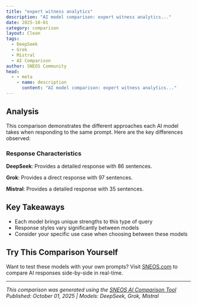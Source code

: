 ```yaml
---
title: "expert witness analytics"
description: "AI model comparison: expert witness analytics..."
date: 2025-10-01
category: comparison
layout: Clean
tags:
  - DeepSeek
  - Grok
  - Mistral
  - AI Comparison
author: SNEOS Community
head:
  - - meta
    - name: description
      content: "AI model comparison: expert witness analytics..."
---
```


<ChatComparison
  title="expert witness analytics"
  prompt="expert witness analytics"
  :responses='{"DeepSeek": "Of course. This is a fascinating and highly specialized field at the intersection of data science, law, and domain expertise. Let\u0027s break down \u0022Expert Witness Analytics\u0022 comprehensively.\n\n### What is Expert Witness Analytics?\n\n**Expert Witness Analytics** refers to the application of data analysis, statistical modeling, and data visualization techniques to support expert witness testimony in legal proceedings. It\u0027s not just about being an expert in a field (e.g., medicine, engineering, finance); it\u0027s about using data to rigorously prove or disprove claims, quantify damages, and present complex findings in a clear, compelling, and defensible manner to a judge and jury.\n\nThe core goal is to replace subjective opinion with **data-driven, objective evidence**.\n\n---\n\n### Key Areas of Application\n\nExpert witness analytics is used across numerous domains:\n\n1. **Economic \u0026 Financial Damages:**\n * **Lost Profits Calculations:** Modeling what a company\u0027s profits would have been \u0022but for\u0022 the defendant\u0027s actions (e.g., breach of contract, patent infringement).\n * **Business Valuation:** Determining the value of a business before and after a damaging event (e.g., fraud, reputational harm).\n * **Labor \u0026 Employment:** Analyzing wage and hour data to quantify unpaid overtime in class-action lawsuits. Using statistical tests to detect patterns of discrimination in hiring, promotion, or pay.\n * **Securities Fraud:** Analyzing trading data to identify abnormal patterns and calculate losses for shareholders.\n\n2. **Forensic Data Analytics:**\n * **E-Discovery:** Using technology-assisted review (TAR) and predictive coding to efficiently sift through millions of documents, emails, and messages to find the \u0022smoking gun\u0022 or relevant evidence.\n * **Fraud Detection:** Identifying anomalies, patterns, and relationships in financial transactions that indicate embezzlement, money laundering, or other financial crimes.\n * **Digital Forensics:** Analyzing metadata, file histories, and user activity to establish a timeline of events or prove intentional deletion of data (spoliation).\n\n3. **Healthcare \u0026 Medical:**\n * **Medical Billing Fraud:** Analyzing claims data to identify upcoding, unbundling of services, or billing for services not rendered.\n * **Epidemiology \u0026 Causation:** Using population health data to assess whether an exposure (e.g., a chemical, a drug) caused a specific health outcome in a group of people.\n * **Healthcare Outcomes Analysis:** Comparing patient outcomes across different hospitals or treatment protocols to support or refute allegations of malpractice.\n\n4. **Intellectual Property (IP):**\n * **Patent Infringement:** Analyzing sales data, product features, and market share to calculate reasonable royalties or lost profits.\n * **Trademark \u0026 Brand Dilution:** Using consumer survey data and market analysis to measure brand confusion or the economic impact of dilution.\n\n5. **Accident Reconstruction \u0026 Engineering:**\n * **Crash Data Analysis:** Downloading and interpreting data from Event Data Recorders (EDRs, or \u0022black boxes\u0022) in vehicles.\n * **Simulations \u0026 Modeling:** Creating computer simulations of accidents, structural failures, or product malfunctions based on physics and data inputs.\n\n---\n\n### The Core Methodologies and Techniques\n\nAn expert witness analyst relies on a robust toolkit:\n\n* **Data Wrangling \u0026 Integration:** The first and often most critical step. This involves collecting data from disparate sources (databases, spreadsheets, documents), cleaning it, and transforming it into a usable format. Garbage in, garbage out is a significant risk.\n* **Statistical Analysis:** Using descriptive statistics, regression analysis, hypothesis testing, and time-series analysis to identify trends, correlations, and causal relationships.\n* **Database Management (SQL):** Efficiently querying large datasets to extract relevant information.\n* **Data Visualization:** Creating clear, intuitive charts, graphs, and dashboards (using tools like Tableau, Power BI, or even Excel) to tell a story that a non-technical audience can understand. A well-designed graphic can be more powerful than a thousand words in a courtroom.\n* **Predictive Modeling \u0026 Machine Learning:** In some cases, more advanced techniques are used for forecasting, classification (e.g., is this transaction fraudulent?), or clustering.\n* **Geospatial Analysis (GIS):** Mapping data to show patterns related to location, such as environmental contamination or retail trade areas.\n\n---\n\n### The Role and Responsibilities of the Expert\n\nAn expert providing analytical services has a dual responsibility:\n\n1. **To the Court:** Their primary duty is to assist the trier of fact (judge/jury) in understanding complex data. They must be impartial, objective, and their methodology must be scientifically sound and reliable (following standards like the **Daubert Standard** in U.S. federal courts).\n2. **To the Retaining Party:** They work with the legal team to develop a data-driven theory of the case, identify what data is needed, and conduct the analysis that supports their client\u0027s position, while always maintaining scientific integrity.\n\n**Key Deliverables:**\n* **Expert Report:** A comprehensive document detailing their qualifications, the data reviewed, the methodologies applied, their assumptions, and their conclusions.\n* **Deposition Testimony:** Answering questions under oath from the opposing counsel before trial.\n* **Trial Testimony:** Presenting and explaining their findings in court, including direct examination by their retaining counsel and cross-examination by the opposition.\n\n---\n\n### Challenges and Pitfalls\n\n* **Data Quality \u0026 Availability:** Incomplete, inaccurate, or manipulated data is the biggest threat to a sound analysis.\n* **\u0022Black Box\u0022 Problem:** If the methodology is too complex to be explained understandably to a jury, it may be dismissed or challenged effectively.\n* **Confirmation Bias:** The risk of unconsciously seeking or interpreting data in a way that confirms the client\u0027s pre-existing beliefs. A good expert actively tries to disprove their own hypothesis.\n* **Admissibility Challenges (Daubert/Frye):** The opposing side will file a motion to have the expert\u0027s testimony excluded, arguing the methods are not reliable or generally accepted in the scientific community.\n* **Communication:** The inability to translate complex statistical findings into a simple, compelling narrative for the jury.\n\n### Example Scenario: Breach of Contract\n\n**Situation:** A distributor sues a manufacturer for breaching an exclusive supply agreement.\n\n**The Expert\u0027s Analytical Process:**\n\n1. **Engagement \u0026 Scoping:** The expert is hired by the distributor\u0027s law firm. They discuss the theory: \u0022We lost sales because the manufacturer started selling to our competitors.\u0022\n2. **Data Collection:** The expert requests:\n * The distributor\u0027s historical sales data.\n * The distributor\u0027s cost data.\n * General industry/market sales data.\n * Data on the manufacturer\u0027s sales to other distributors (via discovery).\n3. **Analysis:**\n * **Data Wrangling:** Cleans and merges all datasets.\n * **Modeling:** Builds a multiple regression model to forecast what the distributor\u0027s sales *would have been* during the damage period, based on their historical growth and overall market trends.\n * **Comparison:** Compares the forecasted sales to the *actual* sales after the breach.\n * **Visualization:** Creates a clear line chart showing the forecasted sales line dramatically diverging from the actual sales line at the point of the breach.\n4. **Conclusion \u0026 Reporting:** The expert concludes that the distributor suffered $5 million in lost profits. This figure, the methodology, and the supporting charts are detailed in an expert report.\n5. **Testimony:** The expert explains the model in simple terms: \u0022Just like you can predict your home\u0027s value based on similar sales in your neighborhood, I predicted this company\u0027s sales based on its own track record and the overall market. The gap between that prediction and reality is the loss caused by the breach.\u0022\n\n### Conclusion\n\nExpert witness analytics is a powerful field that brings rigor, clarity, and credibility to legal disputes. By transforming raw data into a persuasive, evidence-based narrative, analytical experts play a crucial role in helping courts arrive at just and informed decisions. For legal teams, choosing an expert with not only domain knowledge but also strong analytical and communication skills is a critical strategic decision.", "Grok": "Expert witness analytics refers to the systematic analysis of data and information related to expert witnesses used in legal proceedings. Expert witnesses are individuals with specialized knowledge, skills, or experience in a particular field who are called upon to provide testimony or opinions in court cases. Analytics in this context can help attorneys, law firms, and legal teams make informed decisions about selecting, evaluating, and challenging expert witnesses.\n\nBelow is an in-depth look at expert witness analytics, including its purpose, methodologies, tools, and applications.\n\n---\n\n### **Purpose of Expert Witness Analytics**\n1. **Selection of Expert Witnesses**: Analytics helps identify the most suitable experts for a case based on their credentials, past performance, and relevance to the subject matter.\n2. **Evaluation of Credibility**: Assessing an expert\u2019s reliability, history of testimony, and potential biases through data-driven insights.\n3. **Opposition Research**: Analyzing the opposing side\u2019s expert witnesses to uncover weaknesses, inconsistencies, or areas to challenge during cross-examination.\n4. **Cost-Benefit Analysis**: Determining whether hiring a specific expert provides value relative to their fees and the case\u0027s needs.\n5. **Case Strategy Development**: Using data to inform trial strategies, including how to present or counter expert testimony.\n\n---\n\n### **Key Components of Expert Witness Analytics**\nExpert witness analytics often involves gathering and analyzing data from multiple sources to build a comprehensive profile of an expert. Key components include:\n\n1. **Historical Testimony Analysis**:\n - Reviewing transcripts of prior testimonies to understand an expert\u2019s opinions, consistency, and courtroom demeanor.\n - Identifying patterns in how often an expert testifies for plaintiffs or defendants, which may indicate bias.\n\n2. **Credential Verification**:\n - Confirming the expert\u2019s qualifications, education, certifications, and professional experience.\n - Checking for any discrepancies or exaggerations in their CV or resume.\n\n3. **Publication and Research Review**:\n - Analyzing the expert\u2019s published works, patents, or research to assess their authority in the field and uncover potential contradictions with their testimony.\n - Identifying whether their research aligns with or contradicts current scientific consensus.\n\n4. **Litigation History**:\n - Examining the outcomes of cases where the expert testified to gauge their effectiveness and credibility.\n - Reviewing any instances where their testimony was excluded or heavily criticized by courts (e.g., under Daubert or Frye standards in the U.S.).\n\n5. **Financial and Conflict of Interest Analysis**:\n - Investigating whether the expert has financial ties or conflicts of interest that could undermine their impartiality.\n - Reviewing compensation history to determine if they are primarily a \u201Chired gun\u201D for specific types of cases.\n\n6. **Social Media and Public Statements**:\n - Scrutinizing an expert\u2019s public statements, social media activity, or interviews for opinions or behaviors that could discredit them.\n - Identifying personal or political biases that might influence their testimony.\n\n---\n\n### **Methodologies and Tools for Expert Witness Analytics**\n1. **Data Collection**:\n - **Court Records and Databases**: Accessing public court records (e.g., PACER in the U.S.) to retrieve past case information and testimony transcripts.\n - **Expert Witness Databases**: Using platforms like SEAK, ALM Expert Witness Directory, or LexisNexis to find detailed profiles and litigation histories of experts.\n - **Academic and Professional Databases**: Leveraging tools like Google Scholar, PubMed, or LinkedIn to verify credentials and research output.\n\n2. **Text and Sentiment Analysis**:\n - Applying natural language processing (NLP) to analyze transcripts and written opinions for tone, bias, or inconsistencies.\n - Identifying keywords or phrases that suggest overconfidence, speculation, or lack of scientific grounding.\n\n3. **Statistical Analysis**:\n - Quantifying an expert\u2019s success rate in cases (e.g., percentage of favorable rulings or testimony admissibility under Daubert challenges).\n - Correlating an expert\u2019s testimony frequency with specific industries, law firms, or case types to detect potential bias.\n\n4. **Visualization Tools**:\n - Creating visual representations (e.g., charts, graphs, timelines) of an expert\u2019s litigation history, areas of expertise, or testimony outcomes.\n - Mapping relationships between experts, law firms, or industries to uncover patterns of repeated collaboration.\n\n5. **AI and Machine Learning**:\n - Using predictive analytics to assess the likelihood of an expert\u2019s testimony being admitted or challenged successfully.\n - Automating the identification of red flags, such as frequent Daubert exclusions or inconsistent statements across cases.\n\n---\n\n### **Applications of Expert Witness Analytics**\n1. **Pre-Trial Preparation**:\n - Helping attorneys choose the best expert for their case based on data-driven insights.\n - Preparing for depositions and cross-examinations by identifying weaknesses in the opposing expert\u2019s history or opinions.\n\n2. **Daubert and Frye Challenges (U.S. Context)**:\n - Providing evidence to challenge the admissibility of an opposing expert\u2019s testimony by demonstrating lack of reliability, relevance, or scientific basis.\n - Supporting the defense of your own expert\u2019s testimony with data on their credibility and track record.\n\n3. **Settlement Negotiations**:\n - Using analytics to gauge the strength of expert testimony on both sides, which can influence settlement decisions.\n - Highlighting risks associated with a weak expert witness to encourage favorable terms.\n\n4. **Jury Persuasion**:\n - Crafting arguments that resonate with juries by understanding how an expert\u2019s background or testimony style might be perceived.\n - Preparing visual aids or simplified explanations based on an expert\u2019s strengths.\n\n---\n\n### **Challenges in Expert Witness Analytics**\n1. **Data Availability**: Not all testimony or case details are publicly accessible, particularly in settled cases or private arbitrations.\n2. **Privacy and Ethics**: Balancing the need for thorough research with respect for an expert\u2019s privacy and avoiding unethical practices.\n3. **Interpretation Bias**: Misinterpreting data or over-relying on analytics without considering qualitative factors like courtroom presence or communication skills.\n4. **Cost and Time**: Conducting in-depth analytics can be resource-intensive, especially for smaller law firms or cases with limited budgets.\n\n---\n\n### **Emerging Trends**\n1. **AI-Driven Platforms**: Increasing use of AI tools to automate expert witness research, flagging potential issues and summarizing litigation histories.\n2. **Integration of Big Data**: Leveraging vast datasets from legal, academic, and professional sources to provide more comprehensive analyses.\n3. **Customized Analytics Services**: Growth of specialized firms offering tailored expert witness analytics for specific industries (e.g., medical malpractice, intellectual property).\n4. **Real-Time Analytics**: Development of tools that provide real-time insights during trial preparation or even during live testimony.\n\n---\n\n### **Conclusion**\nExpert witness analytics is a powerful tool in modern litigation, enabling legal teams to make data-driven decisions about one of the most critical components of a case: expert testimony. By leveraging technology and systematic analysis, attorneys can enhance their case strategies, mitigate risks, and improve outcomes. However, it requires a balance of quantitative data and qualitative judgment to ensure that the human element of legal proceedings is not overlooked. \n\nIf you\u2019re looking for specific tools, platforms, or case studies related to expert witness analytics, or if you have a particular legal context in mind, let me know, and I can dive deeper!", "Mistral": "Expert witness analytics involves the systematic evaluation and analysis of data related to expert witnesses in legal proceedings. This process can be crucial for legal teams in selecting, vetting, and challenging expert witnesses. Here are some key aspects and methods involved in expert witness analytics:\n\n### 1. **Data Collection**\n - **Public Records:** Court documents, transcripts, and other public records can provide insights into an expert\u0027s past testimony.\n - **Professional Background:** Academic publications, professional certifications, and industry affiliations.\n - **Social Media and Online Presence:** Blogs, social media profiles, and other online activities can reveal biases or conflicts of interest.\n - **Litigation History:** Past cases, outcomes, and the frequency of testimony.\n\n### 2. **Data Analysis**\n - **Text Analytics:** Natural Language Processing (NLP) can be used to analyze transcripts and written reports to identify patterns, biases, and inconsistencies.\n - **Statistical Analysis:** Quantitative methods to evaluate the frequency and impact of an expert\u0027s testimony on case outcomes.\n - **Network Analysis:** Mapping relationships between experts, law firms, and industries to identify potential conflicts of interest.\n - **Sentiment Analysis:** Evaluating the tone and sentiment of an expert\u0027s statements to gauge their credibility and potential biases.\n\n### 3. **Vetting and Selection**\n - **Credibility Assessment:** Evaluating the expert\u0027s qualifications, experience, and reputation within their field.\n - **Conflict of Interest:** Identifying any financial, professional, or personal conflicts that could affect the expert\u0027s testimony.\n - **Performance Metrics:** Analyzing past performance in court, including the success rate of cases they have been involved in.\n\n### 4. **Challenging Expert Witnesses**\n - **Cross-Examination Preparation:** Using analytics to prepare questions that can challenge the expert\u0027s credibility or the validity of their testimony.\n - **Daubert/Frye Challenges:** Evaluating the scientific validity and reliability of the expert\u0027s methods and conclusions.\n - **Bias Detection:** Identifying and highlighting any biases or inconsistencies in the expert\u0027s testimony.\n\n### 5. **Tools and Technologies**\n - **Legal Research Databases:** Access to comprehensive legal databases like Westlaw, LexisNexis, and Bloomberg Law.\n - **Analytics Software:** Tools like IBM Watson, R, Python, and specialized legal analytics platforms.\n - **AI and Machine Learning:** Advanced algorithms to predict the impact of an expert\u0027s testimony on case outcomes.\n\n### 6. **Ethical Considerations**\n - **Privacy and Confidentiality:** Ensuring that data collection and analysis comply with legal and ethical standards.\n - **Bias and Fairness:** Avoiding the introduction of biases in the analysis that could unfairly influence the selection or challenging of expert witnesses.\n\n### 7. **Reporting and Presentation**\n - **Visualization Tools:** Using data visualization tools to present findings in a clear and compelling manner.\n - **Reports and Summaries:** Preparing detailed reports and summaries for legal teams, judges, and juries.\n\n### 8. **Continuous Monitoring**\n - **Ongoing Analysis:** Continuously monitoring the expert\u0027s activities and updates to ensure the most current information is available.\n - **Feedback Loop:** Incorporating feedback from legal teams and court outcomes to refine the analytics process.\n\n### Conclusion\nExpert witness analytics is a multifaceted process that leverages data and technology to enhance the selection, vetting, and challenging of expert witnesses. By employing a combination of data collection, analysis, and reporting, legal teams can make more informed decisions and strengthen their cases."}' 
  published-date="22:03"
/>

## Analysis

This comparison demonstrates the different approaches each AI model takes when responding to the same prompt. Here are the key differences observed:

### Response Characteristics

**DeepSeek**: Provides a detailed response with 86 sentences. 

**Grok**: Provides a direct response with 97 sentences. 

**Mistral**: Provides a detailed response with 35 sentences. 

## Key Takeaways

- Each model brings unique strengths to this type of query
- Response styles vary significantly between models
- Consider your specific use case when choosing between these models

## Try This Comparison Yourself

Want to test these models with your own prompts? Visit [SNEOS.com](https://sneos.com) to compare AI responses side-by-side in real-time.

---

*This comparison was generated using the [SNEOS AI Comparison Tool](https://sneos.com)*
*Published: October 01, 2025 | Models: DeepSeek, Grok, Mistral*
